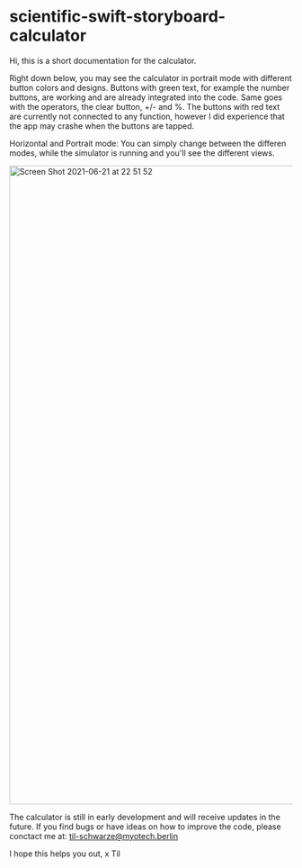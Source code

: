 # scientific-swift-storyboard-calculator

Hi,
this is a short documentation for the calculator.

Right down below, you may see the calculator in portrait mode with different button colors and designs.
Buttons with green text, for example the number buttons, are working and are already integrated into the code. 
Same goes with the operators, the clear button, +/- and %.
The buttons with red text are currently not connected to any function, however I did experience that the app may crashe when the buttons are tapped. 

Horizontal and Portrait mode:
You can simply change between the differen modes, while the simulator is running and you'll see the different views.

<img width="1135" alt="Screen Shot 2021-06-21 at 22 51 52" src="https://user-images.githubusercontent.com/73673042/122827881-41e80300-d2e5-11eb-825e-4aae0e9a96ce.png">


The calculator is still in early development and will receive updates in the future. 
If you find bugs or have ideas on how to improve the code, please conctact me at: til-schwarze@myotech.berlin

I hope this helps you out, 
x Til

